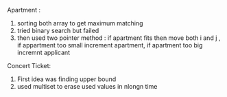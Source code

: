 Apartment :
1. sorting both array to get maximum matching
2. tried binary search but failed
3. then used two pointer method : if apartment fits then move both i and j , if appartment too small increment apartment, if apartment too big incremnt applicant


Concert Ticket:

1. First idea was finding upper bound 
2. used multiset to erase used values in nlongn time 

